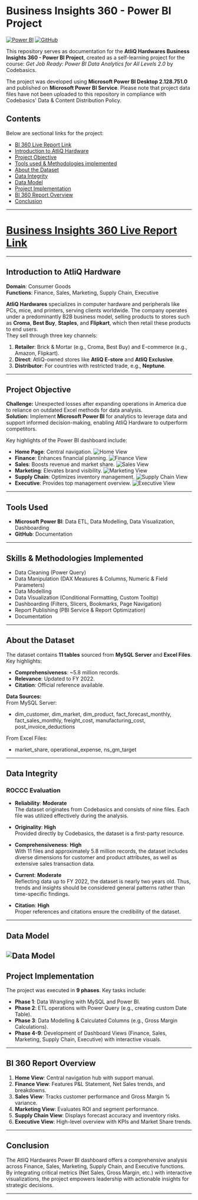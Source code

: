 # Business Insights 360 - Power BI Project

[![Power BI](https://img.shields.io/badge/Power_BI-FFB000?style=for-the-badge&logo=power-bi&logoColor=white)](https://app.powerbi.com/view?r=eyJrIjoiZGQ1ZjFmNTMtZDJiYi00NmI5LWIwYzQtNzEzODcyMTlmZmU5IiwidCI6ImM2ZTU0OWIzLTVmNDUtNDAzMi1hYWU5LWQ0MjQ0ZGM1YjJjNCJ9)
[![GitHub](https://img.shields.io/badge/GitHub-181717?style=for-the-badge&logo=github&logoColor=white)](https://github.com/amrit4385)

This repository serves as documentation for the **AtliQ Hardwares Business Insights 360 - Power BI Project**, created as a self-learning project for the course: *Get Job Ready: Power BI Data Analytics for All Levels 2.0* by Codebasics.

The project was developed using **Microsoft Power BI Desktop 2.128.751.0** and published on **Microsoft Power BI Service**. Please note that project data files have not been uploaded to this repository in compliance with Codebasics' Data & Content Distribution Policy.

## Contents

Below are sectional links for the project:

- [BI 360 Live Report Link](#Business-Insights-360-Live-Report-Link)
- [Introduction to AtliQ Hardware](#introduction-to-atliq-hardware)
- [Project Objective](#project-objective)
- [Tools used & Methodologies implemented](#Tools-Used)
- [About the Dataset](#about-the-dataset)
- [Data Integrity](#data-integrity)
- [Data Model](#data-model)
- [Project Implementation](#project-implementation)
- [BI 360 Report Overview](#bi-360-report-overview)
- [Conclusion](#conclusion)

---

# [Business Insights 360 Live Report Link](https://app.powerbi.com/view?r=eyJrIjoiZGQ1ZjFmNTMtZDJiYi00NmI5LWIwYzQtNzEzODcyMTlmZmU5IiwidCI6ImM2ZTU0OWIzLTVmNDUtNDAzMi1hYWU5LWQ0MjQ0ZGM1YjJjNCJ9)

---

## Introduction to AtliQ Hardware

**Domain**: Consumer Goods  
**Functions**: Finance, Sales, Marketing, Supply Chain, Executive  

**AtliQ Hardwares** specializes in computer hardware and peripherals like PCs, mice, and printers, serving clients worldwide. The company operates under a predominantly B2B business model, selling products to stores such as **Croma**, **Best Buy**, **Staples**, and **Flipkart**, which then retail these products to end users.  
They sell through three key channels:  
1. **Retailer**: Brick & Mortar (e.g., Croma, Best Buy) and E-commerce (e.g., Amazon, Flipkart).  
2. **Direct**: AtliQ-owned stores like **AtliQ E-store** and **AtliQ Exclusive**.  
3. **Distributor**: For countries with restricted trade, e.g., **Neptune**.

---

## Project Objective

**Challenge:** Unexpected losses after expanding operations in America due to reliance on outdated Excel methods for data analysis.  
**Solution:** Implement **Microsoft Power BI** for analytics to leverage data and support informed decision-making, enabling AtliQ Hardware to outperform competitors.  

Key highlights of the Power BI dashboard include:  
- **Home Page**: Central navigation.
![Home View](https://github.com/amrit4385/Business_Insight_360/blob/main/Images/Home%20View.png)
- **Finance**: Enhances financial planning.
![Finance View](https://github.com/amrit4385/Business_Insight_360/blob/main/Images/Finance%20View.png)
- **Sales**: Boosts revenue and market share.
![Sales View](https://github.com/amrit4385/Business_Insight_360/blob/main/Images/Sales%20View.png) 
- **Marketing**: Elevates brand visibility.
![Marketing View](https://github.com/amrit4385/Business_Insight_360/blob/main/Images/Marketing%20View.png)
- **Supply Chain**: Optimizes inventory management.
![Supply Chain View](https://github.com/amrit4385/Business_Insight_360/blob/main/Images/Supply%20Chain%20View.png)
- **Executive**: Provides top management overview.
![Executive View](https://github.com/amrit4385/Business_Insight_360/blob/main/Images/Executive%20View.png)

---

## Tools Used

- **Microsoft Power BI**: Data ETL, Data Modelling, Data Visualization, Dashboarding  
- **GitHub**: Documentation  

---

## Skills & Methodologies Implemented

- Data Cleaning (Power Query)
- Data Manipulation (DAX Measures & Columns, Numeric & Field Parameters)
- Data Modelling
- Data Visualization (Conditional Formatting, Custom Tooltip)
- Dashboarding (Filters, Slicers, Bookmarks, Page Navigation)
- Report Publishing (PBI Service & Report Optimization)
- Documentation

---

## About the Dataset

The dataset contains **11 tables** sourced from **MySQL Server** and **Excel Files**.  
Key highlights:  
- **Comprehensiveness**: ~5.8 million records.  
- **Relevance**: Updated to FY 2022.  
- **Citation**: Official reference available.

**Data Sources:**  
From MySQL Server:  
- dim_customer, dim_market, dim_product, fact_forecast_monthly, fact_sales_monthly, freight_cost, manufacturing_cost, post_invoice_deductions  

From Excel Files:  
- market_share, operational_expense, ns_gm_target  

---

## Data Integrity

### ROCCC Evaluation

- **Reliability**: **Moderate**  
  The dataset originates from Codebasics and consists of nine files. Each file was utilized effectively during the analysis.

- **Originality**: **High**  
  Provided directly by Codebasics, the dataset is a first-party resource.

- **Comprehensiveness**: **High**  
  With 11 files and approximately 5.8 million records, the dataset includes diverse dimensions for customer and product attributes, as well as extensive sales transaction data.

- **Current**: **Moderate**  
  Reflecting data up to FY 2022, the dataset is nearly two years old. Thus, trends and insights should be considered general patterns rather than time-specific findings.

- **Citation**: **High**  
  Proper references and citations ensure the credibility of the dataset.  

---

## Data Model
![Data Model](https://github.com/amrit4385/Business_Insight_360/blob/main/Images/Data%20Model%20Final.PNG)
---

## Project Implementation

The project was executed in **9 phases**. Key tasks include:  
- **Phase 1**: Data Wrangling with MySQL and Power BI.  
- **Phase 2**: ETL operations with Power Query (e.g., creating custom Date Table).  
- **Phase 3**: Data Modelling & Calculated Columns (e.g., Gross Margin Calculations).  
- **Phase 4-9**: Development of Dashboard Views (Finance, Sales, Marketing, Supply Chain, Executive) with interactive visuals.  

---

## BI 360 Report Overview

1. **Home View**: Central navigation hub with support manual.  
2. **Finance View**: Features P&L Statement, Net Sales trends, and breakdowns.  
3. **Sales View**: Tracks customer performance and Gross Margin % variance.  
4. **Marketing View**: Evaluates ROI and segment performance.  
5. **Supply Chain View**: Displays forecast accuracy and inventory risks.  
6. **Executive View**: High-level overview with KPIs and Market Share trends.

---

## Conclusion

The AtliQ Hardwares Power BI dashboard offers a comprehensive analysis across Finance, Sales, Marketing, Supply Chain, and Executive functions. By integrating critical metrics (Net Sales, Gross Margin, etc.) with interactive visualizations, the project empowers leadership with actionable insights for strategic decisions.


---
